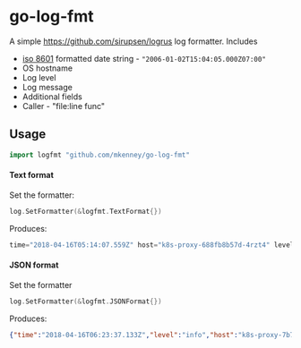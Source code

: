 # go-log-fmt

A simple https://github.com/sirupsen/logrus log formatter. Includes

* [iso 8601](https://en.wikipedia.org/wiki/ISO_8601) formatted date string - `"2006-01-02T15:04:05.000Z07:00"`
* OS hostname
* Log level
* Log message
* Additional fields
* Caller - "file:line func"

## Usage

```go
import logfmt "github.com/mkenney/go-log-fmt"
```

#### Text format

Set the formatter:
```go
log.SetFormatter(&logfmt.TextFormat{})
```

Produces:
```js
time="2018-04-16T05:14:07.559Z" host="k8s-proxy-688fb8b57d-4rzt4" level="info" msg="starting kubernetes proxy" port="80" caller="proxy.go:252 github.com/mkenney/k8s-proxy/pkg/proxy.(*Proxy).Start"
```

#### JSON format

Set the formatter
```go
log.SetFormatter(&logfmt.JSONFormat{})
```

Produces:
```json
{"time":"2018-04-16T06:23:37.133Z","level":"info","host":"k8s-proxy-7b77bfd8bd-7xcvn","msg":"starting kubernetes proxy","data":{"port":"80"},"caller":"proxy.go:258 github.com/mkenney/k8s-proxy/pkg/proxy.(*Proxy).Start"}
```
